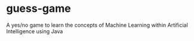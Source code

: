 # guess-game
A yes/no game to learn the concepts of Machine Learning within Artificial Intelligence using Java
